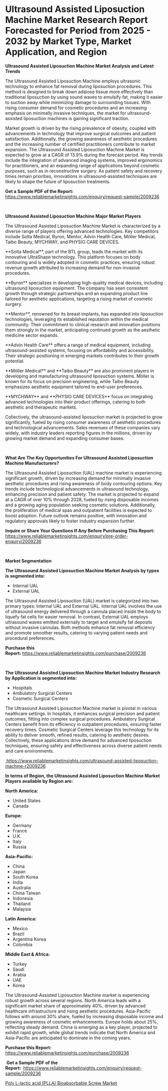 <p><h1>Ultrasound Assisted Liposuction Machine Market Research Report Forecasted for Period from 2025 -  2032 by Market Type, Market Application, and Region</h1></p><p><strong>Ultrasound Assisted Liposuction Machine Market Analysis and Latest Trends</strong></p>
<p><p>The Ultrasound Assisted Liposuction Machine employs ultrasonic technology to enhance fat removal during liposuction procedures. This method is designed to break down adipose tissue more effectively than traditional liposuction by using sound waves to emulsify fat, making it easier to suction away while minimizing damage to surrounding tissues. With rising consumer demand for cosmetic procedures and an increasing emphasis on minimally invasive techniques, the market for ultrasound-assisted liposuction machines is gaining significant traction.</p><p>Market growth is driven by the rising prevalence of obesity, coupled with advancements in technology that improve surgical outcomes and patient satisfaction. Additionally, the growing awareness of aesthetic procedures and the increasing number of certified practitioners contribute to market expansion. The Ultrasound Assisted Liposuction Machine Market is expected to grow at a CAGR of 13.9% during the forecast period. Key trends include the integration of advanced imaging systems, improved ergonomics for practitioners, and an expanding range of applications beyond cosmetic purposes, such as in reconstructive surgery. As patient safety and recovery times remain priorities, innovations in ultrasound-assisted techniques are likely to shape the future of liposuction treatments.</p></p>
<p><strong>Get a Sample PDF of the Report:&nbsp;</strong> <a href="https://www.reliablemarketinsights.com/enquiry/request-sample/2009236?utm_campaign=2647&utm_medium=2&utm_source=Github&utm_content=ia&utm_term=05032025&utm_id=ultrasound-assisted-liposuction-machine">https://www.reliablemarketinsights.com/enquiry/request-sample/2009236</a></p>
<p>&nbsp;</p>
<p><strong>Ultrasound Assisted Liposuction Machine Major Market Players</strong></p>
<p><p>The Ultrasound Assisted Liposuction Machine Market is characterized by a diverse range of players offering advanced technologies. Key competitors include Solta Medical, Byron, Mentor, Advin Health Care, Möller Medical, Taibo Beauty, MYCHWAY, and PHYSIO CARE DEVICES.</p><p>**Solta Medical**, part of the BTL group, leads the market with its innovative UltraShape technology. This platform focuses on body contouring and is widely adopted in cosmetic practices, ensuring robust revenue growth attributed to increasing demand for non-invasive procedures. </p><p>**Byron** specializes in developing high-quality medical devices, including ultrasound liposuction equipment. The company has seen consistent growth through strategic partnerships and an expanding product line tailored for aesthetic applications, targeting a rising market of cosmetic surgery.</p><p>**Mentor**, renowned for its breast implants, has expanded into liposuction technologies, leveraging its established reputation within the medical community. Their commitment to clinical research and innovation positions them strongly in the market, anticipating continued growth as the aesthetic medicine sector expands. </p><p>**Advin Health Care** offers a range of medical equipment, including ultrasound-assisted systems, focusing on affordability and accessibility. Their strategic positioning in emerging markets contributes to their growth potential.</p><p>**Möller Medical** and **Taibo Beauty** are also prominent players in developing and manufacturing ultrasound liposuction systems. Möller is known for its focus on precision engineering, while Taibo Beauty emphasizes aesthetic equipment tailored to end-user preferences.</p><p>**MYCHWAY** and **PHYSIO CARE DEVICES** focus on integrating advanced technologies into their product offerings, catering to both aesthetic and therapeutic markets.</p><p>Collectively, the ultrasound-assisted liposuction market is projected to grow significantly, fueled by rising consumer awareness of aesthetic procedures and technological advancements. Sales revenues of these companies vary widely, with industry leaders reporting figures in the millions, driven by growing market demand and expanding consumer bases.</p></p>
<p>&nbsp;</p>
<p><strong>What Are The Key Opportunities For Ultrasound Assisted Liposuction Machine Manufacturers?</strong></p>
<p><p>The Ultrasound Assisted Liposuction (UAL) machine market is experiencing significant growth, driven by increasing demand for minimally invasive aesthetic procedures and rising awareness of body contouring options. Key trends include technological advancements in ultrasound technology, enhancing precision and patient safety. The market is projected to expand at a CAGR of over 10% through 2028, fueled by rising disposable incomes and a growing aging population seeking cosmetic solutions. Additionally, the proliferation of medical spas and outpatient facilities is expected to boost adoption. Future outlook remains positive, with innovation and regulatory approvals likely to foster industry expansion further.</p></p>
<p><strong>Inquire or Share Your Questions If Any Before Purchasing This Report:</strong> <a href="https://www.reliablemarketinsights.com/enquiry/pre-order-enquiry/2009236?utm_campaign=2647&utm_medium=2&utm_source=Github&utm_content=ia&utm_term=05032025&utm_id=ultrasound-assisted-liposuction-machine">https://www.reliablemarketinsights.com/enquiry/pre-order-enquiry/2009236</a></p>
<p>&nbsp;</p>
<p><strong>Market Segmentation</strong></p>
<p><strong>The Ultrasound Assisted Liposuction Machine Market Analysis by types is segmented into:</strong></p>
<p><ul><li>Internal UAL</li><li>External UAL</li></ul></p>
<p><p>The Ultrasound Assisted Liposuction (UAL) market is categorized into two primary types: Internal UAL and External UAL. Internal UAL involves the use of ultrasound energy delivered through a cannula placed inside the body to liquefy fat cells for easier removal. In contrast, External UAL employs ultrasound waves emitted externally to target and emulsify fat deposits without invasive cannulas. Both methods enhance fat removal efficiency and promote smoother results, catering to varying patient needs and procedural preferences.</p></p>
<p><strong>Purchase this Report:&nbsp;</strong><a href="https://www.reliablemarketinsights.com/purchase/2009236?utm_campaign=2647&utm_medium=2&utm_source=Github&utm_content=ia&utm_term=05032025&utm_id=ultrasound-assisted-liposuction-machine">https://www.reliablemarketinsights.com/purchase/2009236</a></p>
<p>&nbsp;</p>
<p><strong>The Ultrasound Assisted Liposuction Machine Market Industry Research by Application is segmented into:</strong></p>
<p><ul><li>Hospitals</li><li>Ambulatory Surgical Centers</li><li>Cosmetic Surgical Centers</li></ul></p>
<p><p>The Ultrasound Assisted Liposuction Machine market is pivotal in various healthcare settings. In hospitals, it enhances surgical precision and patient outcomes, fitting into complex surgical procedures. Ambulatory Surgical Centers benefit from its efficiency in outpatient procedures, ensuring faster recovery times. Cosmetic Surgical Centers leverage this technology for its ability to deliver smooth, refined results, catering to aesthetic desires. Collectively, these applications drive demand for advanced liposuction techniques, ensuring safety and effectiveness across diverse patient needs and care environments.</p></p>
<p><a href="https://www.reliablemarketinsights.com/ultrasound-assisted-liposuction-machine-r2009236?utm_campaign=2647&utm_medium=2&utm_source=Github&utm_content=ia&utm_term=05032025&utm_id=ultrasound-assisted-liposuction-machine">&nbsp;https://www.reliablemarketinsights.com/ultrasound-assisted-liposuction-machine-r2009236</a></p>
<p><strong>In terms of Region, the Ultrasound Assisted Liposuction Machine Market Players available by Region are:</strong></p>
<p>
    <p> <strong> North America: </strong>
        <ul>
            <li>United States</li>
            <li>Canada</li>
        </ul>
        </p> 
    <p> <strong> Europe: </strong>
        <ul>
            <li>Germany</li>
            <li>France</li>
            <li>U.K.</li>
            <li>Italy</li>
            <li>Russia</li>
        </ul>
        </p> 
    <p> <strong> Asia-Pacific: </strong>
        <ul>
            <li>China</li>
            <li>Japan</li>
            <li>South Korea</li>
            <li>India</li>
            <li>Australia</li>
            <li>China Taiwan</li>
            <li>Indonesia</li>
            <li>Thailand</li>
            <li>Malaysia</li>
        </ul>
        </p> 
    <p> <strong> Latin America: </strong>
        <ul>
            <li>Mexico</li>
            <li>Brazil</li>
            <li>Argentina Korea</li>
            <li>Colombia</li>
        </ul>
        </p> 
    <p> <strong> Middle East & Africa: </strong>
        <ul>
            <li>Turkey</li>
            <li>Saudi</li>
            <li>Arabia</li>
            <li>UAE</li>
            <li>Korea</li>
        </ul>
    </p>
    </p>
<p><p>The Ultrasound-Assisted Liposuction Machine market is experiencing robust growth across several regions. North America leads with a significant market share of approximately 40%, driven by advanced healthcare infrastructure and rising aesthetic procedures. Asia-Pacific follows with around 30% share, fueled by increasing disposable income and growing awareness of cosmetic enhancements. Europe holds about 25%, reflecting steady demand. China is emerging as a key player, projected to exhibit rapid growth, while global trends indicate that North America and Asia-Pacific are anticipated to dominate in the coming years.</p></p>
<p><strong>Purchase this Report: </strong><a href="https://www.reliablemarketinsights.com/purchase/2009236?utm_campaign=2647&utm_medium=2&utm_source=Github&utm_content=ia&utm_term=05032025&utm_id=ultrasound-assisted-liposuction-machine">https://www.reliablemarketinsights.com/purchase/2009236</a></p>
<p>&nbsp;<strong>Get a Sample PDF of the Report:&nbsp;&nbsp;</strong><a href="https://www.reliablemarketinsights.com/enquiry/request-sample/2009236?utm_campaign=2647&utm_medium=2&utm_source=Github&utm_content=ia&utm_term=05032025&utm_id=ultrasound-assisted-liposuction-machine">https://www.reliablemarketinsights.com/enquiry/request-sample/2009236</a></p>
<p><strong></strong></p>
<p><p><a href="https://github.com/curinbucan9/Market-Research-Report-List-1/blob/main/poly-l-lactic-acid-plla-bioabsorbable-screw-market.md?utm_campaign=2647&utm_medium=2&utm_source=Github&utm_content=ia&utm_term=05032025&utm_id=ultrasound-assisted-liposuction-machine">Poly L-lactic acid (PLLA) Bioabsorbable Screw Market</a></p></p>